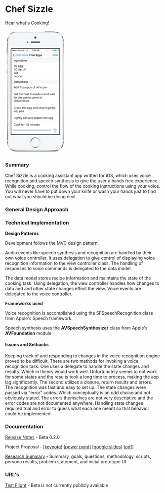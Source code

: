 # Chef Sizzle
Hear what's Cooking!

<img src="assets/screenshot-single.png" alt="screenshot" height="400"/>

### Summary

Chef Sizzle is a cooking assistant app written for iOS, which uses voice recognition and speech synthesis to give the user a hands free experience. While cooking, control the flow of the cooking instructions using your voice. You will never have to put down your knife or wash your hands just to find out what you should be doing next.

### General Design Approach



### Technical Implementation

**Design Patterns**

Development follows the MVC design pattern.

Audio events like speech synthesis and recognition are handled by their own voice controller. It uses delegation to give control of displaying voice recognition information to the view controller class. The handling of  responses to voice commands is delegated to the data model.

The data model stores recipe information and maintains the state of the cooking task. Using delegation, the view controller handles how changes to data and and other state changes effect the view. Voice events are delegated to the voice controller.

**Frameworks used**

Voice recognition is accomplished using the SFSpeechRecognition class from Apple's Speech framework.

Speech synthesis uses the **AVSpeechSynthesizer** class from Apple's **AVFoundation** module

#### Issues and Setbacks

Keeping track of and responding to changes in the voice recognition engine proved to be difficult. There are two methods for invoking a voice recognition task. One uses a delegate to handle the state changes and results. Which in theory would work well. Unfortunately seems to not work for some states and the results took a long time to process, making the app lag significantly. The second utilizes a closure, return results and errors. The recognition was fast and easy to set up. The state changes were passed via "error" codes. Which conceptually is an odd choice and not obviously stated. The errors themselves are not very descriptive and the error codes are not documented anywhere. Handling state changes required trial and error to guess what each one meant so that behavior could be implemented.

### Documentation

[Release Notes](documentation/release-notes.md) - Beta 0.2.0

Project Proposal - \[[keynote](documentation/Proposal.key)\] \[[power point](documentation/proposal.pptx)\] \[[google slides](https://docs.google.com/presentation/d/175Emj1Y6r1BjidKc95un5fMljHHE-9Nv1oms9oDnocs/edit#slide=id.g2b9498d323_2_50)\] \[[pdf](documentation/proposal.pdf)\]

[Research Summary](documentation/research.md) - Summary, goals, questions, methodology, scripts, persona results, problem statement, and initial prototype UI.

### URL's

[Test Flight]() - Beta is not currently publicly available
